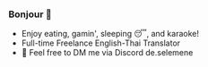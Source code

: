 ### Bonjour 👋

<!--
**wwwarmblanket/wwwarmblanket** is a ✨ _special_ ✨ repository because its `README.md` (this file) appears on your GitHub profile.
-->

- Enjoy eating, gamin', sleeping 😴, and karaoke!
- Full-time Freelance English-Thai Translator
- 🍑 Feel free to DM me via Discord de.selemene

